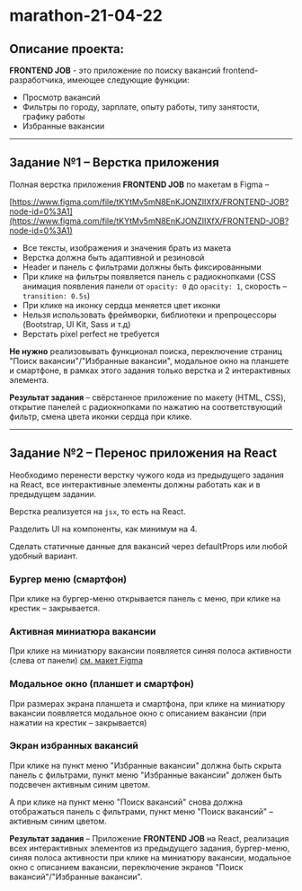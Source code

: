 # marathon-21-04-22

## Описание проекта:

**FRONTEND JOB** - это приложение по поиску вакансий frontend-разработчика, имеющее следующие функции:

- Просмотр вакансий
- Фильтры по городу, зарплате, опыту работы, типу занятости, графику работы
- Избранные вакансии

---
## Задание №1 – Верстка приложения

Полная верстка приложения **FRONTEND JOB** по макетам в Figma – 

[https://www.figma.com/file/tKYtMv5mN8EnKJONZIIXfX/FRONTEND-JOB?node-id=0%3A1](https://www.figma.com/file/tKYtMv5mN8EnKJONZIIXfX/FRONTEND-JOB?node-id=0%3A1)

- Все тексты, изображения и значения брать из макета
- Верстка должна быть адаптивной и резиновой
- Header и панель с фильтрами должны быть фиксированными
- При клике на фильтры появляется панель с радиокнопками (CSS анимация появления панели от `opacity: 0` до `opacity: 1`, скорость – `transition: 0.5s`)
- При клике на иконку сердца меняется цвет иконки
- Нельзя использовать фреймворки, библиотеки и препроцессоры (Bootstrap, UI Kit, Sass и т.д)
- Верстать pixel perfect не требуется

**Не нужно** реализовывать функционал поиска, переключение страниц "Поиск вакансии"/"Избранные вакансии", модальное окно на планшете и смартфоне, в рамках этого задания только верстка и 2 интерактивных элемента.

**Результат задания** – свёрстанное приложение по макету (HTML, CSS), открытие панелей с радиокнопками по нажатию на соответствующий фильтр, смена цвета иконки сердца при клике.

---

## Задание №2 – **Перенос приложения на React**

Необходимо перенести верстку чужого кода из предыдущего задания на React, все интерактивные элементы должны работать как и в предыдущем задании.

Верстка реализуется на `jsx`, то есть на React.

Разделить UI на компоненты, как минимум на 4.

Сделать статичные данные для вакансий через defaultProps или любой удобный вариант.

### Бургер меню (смартфон)

При клике на бургер-меню открывается панель с меню, при клике на крестик – закрывается.

### Активная миниатюра вакансии

При клике на миниатюру вакансии появляется синяя полоса активности (слева от панели) [см. макет Figma](https://www.figma.com/file/tKYtMv5mN8EnKJONZIIXfX/FRONTEND-JOB?node-id=0%3A1)

### Модальное окно (планшет и смартфон)

При размерах экрана планшета и смартфона, при клике на миниатюру вакансии появляется модальное окно с описанием вакансии (при нажатии на крестик – закрывается)

### Экран избранных вакансий

При клике на пункт меню "Избранные вакансии" должна быть скрыта панель с фильтрами, пункт меню "Избранные вакансии" должен быть подсвечен активным синим цветом.

А при клике на пункт меню "Поиск вакансий" снова должна отображаться панель с фильтрами, пункт меню "Поиск вакансий" – активным синим цветом.

**Результат задания** – Приложение **FRONTEND JOB** на React, реализация всех интерактивных элементов из предыдущего задания, бургер-меню, синяя полоса активности при клике на миниатюру вакансии, модальное окно с описанием вакансии, переключение экранов "Поиск вакансий"/"Избранные вакансии".



